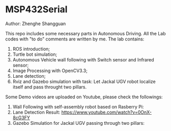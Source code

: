 # MSP432Serial
Author: Zhenghe Shangguan

This repo includes some necessary parts in Autonomous Driving. All the Lab codes with "to do" comments are written by me.
The lab contains: 
1. ROS introduction;
2. Turtle bot simulation;
3. Autonomous Vehicle wall following with Switch sensor and Infrared sensor;
4. Image Processing with OpenCV3.3;
5. Lane detection;
6. Rviz and Gazebo simulation with task: Let Jackal UGV robot localize itself and pass throught two pillars.

Some Demo videos are uploaded on Youtube, please check the followings:
1. Wall Following with self-assembly robot based on Rasberry Pi: 
2. Lane Detection Result: https://www.youtube.com/watch?v=0OnX-8cG3FY 
3. Gazebo Simulation for Jackal UGV passing through two pillars: 
